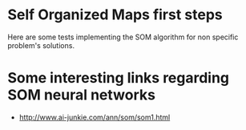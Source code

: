 # Self Organized Maps first steps
Here are some tests implementing the SOM algorithm for non specific problem's solutions.

# Some interesting links regarding SOM neural networks
* http://www.ai-junkie.com/ann/som/som1.html
